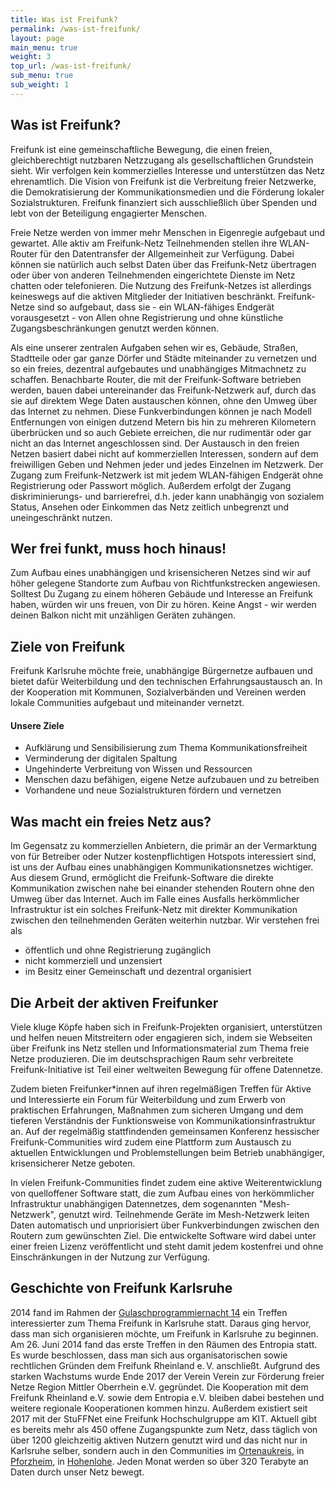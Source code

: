 ```yaml
---
title: Was ist Freifunk?
permalink: /was-ist-freifunk/
layout: page
main_menu: true
weight: 3
top_url: /was-ist-freifunk/
sub_menu: true
sub_weight: 1
---
```


## Was ist Freifunk?
Freifunk ist eine gemeinschaftliche Bewegung, die einen freien, gleichberechtigt nutzbaren Netzzugang als gesellschaftlichen Grundstein sieht. Wir verfolgen kein kommerzielles Interesse und unterstützen das Netz ehrenamtlich. Die Vision von Freifunk ist die Verbreitung freier Netzwerke, die Demokratisierung der Kommunikationsmedien und die Förderung lokaler Sozialstrukturen. Freifunk finanziert sich ausschließlich über Spenden und lebt von der Beteiligung engagierter Menschen.

Freie Netze werden von immer mehr Menschen in Eigenregie aufgebaut und gewartet. Alle aktiv am Freifunk-Netz Teilnehmenden stellen ihre WLAN-Router für den Datentransfer der Allgemeinheit zur Verfügung. Dabei können sie natürlich auch selbst Daten über das Freifunk-Netz übertragen oder über von anderen Teilnehmenden eingerichtete Dienste im Netz chatten oder telefonieren. Die Nutzung des Freifunk-Netzes ist allerdings keineswegs auf die aktiven Mitglieder der Initiativen beschränkt. Freifunk-Netze sind so aufgebaut, dass sie - ein WLAN-fähiges Endgerät vorausgesetzt - von Allen ohne Registrierung und ohne künstliche Zugangsbeschränkungen genutzt werden können.

Als eine unserer zentralen Aufgaben sehen wir es, Gebäude, Straßen, Stadtteile oder gar ganze Dörfer und Städte miteinander zu vernetzen und so ein freies, dezentral aufgebautes und unabhängiges Mitmachnetz zu schaffen. Benachbarte Router, die mit der Freifunk-Software betrieben werden, bauen dabei untereinander das Freifunk-Netzwerk auf, durch das sie auf direktem Wege Daten austauschen können, ohne den Umweg über das Internet zu nehmen. Diese Funkverbindungen können je nach Modell Entfernungen von einigen dutzend Metern bis hin zu mehreren Kilometern überbrücken und so auch Gebiete erreichen, die nur rudimentär oder gar nicht an das Internet angeschlossen sind. Der Austausch in den freien Netzen basiert dabei nicht auf kommerziellen Interessen, sondern auf dem freiwilligen Geben und Nehmen jeder und jedes Einzelnen im Netzwerk. Der Zugang zum Freifunk-Netzwerk ist mit jedem WLAN-fähigen Endgerät ohne Registrierung oder Passwort möglich. Außerdem erfolgt der Zugang diskriminierungs- und barrierefrei, d.h. jeder kann unabhängig von sozialem Status, Ansehen oder Einkommen das Netz zeitlich unbegrenzt und uneingeschränkt nutzen.

## Wer frei funkt, muss hoch hinaus!
Zum Aufbau eines unabhängigen und krisensicheren Netzes sind wir auf höher gelegene Standorte zum Aufbau von Richtfunkstrecken angewiesen. Solltest Du Zugang zu einem höheren Gebäude und Interesse an Freifunk haben, würden wir uns freuen, von Dir zu hören. Keine Angst - wir werden deinen Balkon nicht mit unzähligen Geräten zuhängen.

## Ziele von Freifunk
Freifunk Karlsruhe möchte freie, unabhängige Bürgernetze aufbauen und bietet dafür Weiterbildung und den technischen Erfahrungsaustausch an. In der Kooperation mit Kommunen, Sozialverbänden und Vereinen werden lokale Communities aufgebaut und miteinander vernetzt.

#### Unsere Ziele
- Aufklärung und Sensibilisierung zum Thema Kommunikationsfreiheit
- Verminderung der digitalen Spaltung
- Ungehinderte Verbreitung von Wissen und Ressourcen
- Menschen dazu befähigen, eigene Netze aufzubauen und zu betreiben
- Vorhandene und neue Sozialstrukturen fördern und vernetzen

## Was macht ein freies Netz aus?
Im Gegensatz zu kommerziellen Anbietern, die primär an der Vermarktung von für Betreiber oder Nutzer kostenpflichtigen Hotspots interessiert sind, ist uns der Aufbau eines unabhängigen Kommunikationsnetzes wichtiger. Aus diesem Grund, ermöglicht die Freifunk-Software die direkte Kommunikation zwischen nahe bei einander stehenden Routern ohne den Umweg über das Internet. Auch im Falle eines Ausfalls herkömmlicher Infrastruktur ist ein solches Freifunk-Netz mit direkter Kommunikation zwischen den teilnehmenden Geräten weiterhin nutzbar. Wir verstehen frei als
<ul>
<li>öffentlich und ohne Registrierung zugänglich</li>
<li>nicht kommerziell und unzensiert</li>
<li>im Besitz einer Gemeinschaft und dezentral organisiert</li>
</ul>

## Die Arbeit der aktiven Freifunker
Viele kluge Köpfe haben sich in Freifunk-Projekten organisiert, unterstützen und helfen neuen Mitstreitern oder engagieren sich, indem sie Webseiten über Freifunk ins Netz stellen und Informationsmaterial zum Thema freie Netze produzieren. Die im deutschsprachigen Raum sehr verbreitete Freifunk-Initiative ist Teil einer weltweiten Bewegung für offene Datennetze.

Zudem bieten Freifunker*innen auf ihren regelmäßigen Treffen für Aktive und Interessierte ein Forum für Weiterbildung und zum Erwerb von praktischen Erfahrungen, Maßnahmen zum sicheren Umgang und dem tieferen Verständnis der Funktionsweise von Kommunikationsinfrastruktur an. Auf der regelmäßig stattfindenden gemeinsamen Konferenz hessischer Freifunk-Communities wird zudem eine Plattform zum Austausch zu aktuellen Entwicklungen und Problemstellungen beim Betrieb unabhängiger, krisensicherer Netze geboten.

In vielen Freifunk-Communities findet zudem eine aktive Weiterentwicklung von quelloffener Software statt, die zum Aufbau eines von herkömmlicher Infrastruktur unabhängigen Datennetzes, dem sogenannten "Mesh-Netzwerk", genutzt wird. Teilnehmende Geräte im Mesh-Netzwerk leiten Daten automatisch und unpriorisiert über Funkverbindungen zwischen den Routern zum gewünschten Ziel. Die entwickelte Software wird dabei unter einer freien Lizenz veröffentlicht und steht damit jedem kostenfrei und ohne Einschränkungen in der Nutzung zur Verfügung.

## Geschichte von Freifunk Karlsruhe
2014 fand im Rahmen der [Gulaschprogrammiernacht 14](https://entropia.de/GPN14) ein Treffen interessierter zum Thema Freifunk in Karlsruhe statt. Daraus ging hervor, dass man sich organisieren möchte, um Freifunk in Karlsruhe zu beginnen.
Am 26. Juni 2014 fand das erste Treffen in den Räumen des Entropia statt. Es wurde beschlossen, dass man sich aus organisatorischen sowie rechtlichen Gründen dem Freifunk Rheinland e. V. anschließt. Aufgrund des starken Wachstums wurde Ende 2017 der Verein Verein zur Förderung freier Netze Region Mittler Oberrhein e.V. gegründet. Die Kooperation mit dem Freifunk Rheinland e.V. sowie dem Entropia e.V. bleiben dabei bestehen und weitere regionale Kooperationen kommen hinzu. Außerdem existiert seit 2017 mit der StuFFNet eine Freifunk Hochschulgruppe am KIT. Aktuell gibt es bereits mehr als 450 offene Zugangspunkte zum Netz, dass täglich von über 1200 gleichzeitig aktiven Nutzern genutzt wird und das nicht nur in Karlsruhe selber, sondern auch in den Communities im [Ortenaukreis](https://ortenau.freifunk.net), in [Pforzheim](https://wiki.freifunk.net/Freifunk_Pforzheim), in [Hohenlohe](https://wiki.freifunk.net/Freifunk_Hohenlohe). Jeden Monat werden so über 320 Terabyte an Daten durch unser Netz bewegt.
